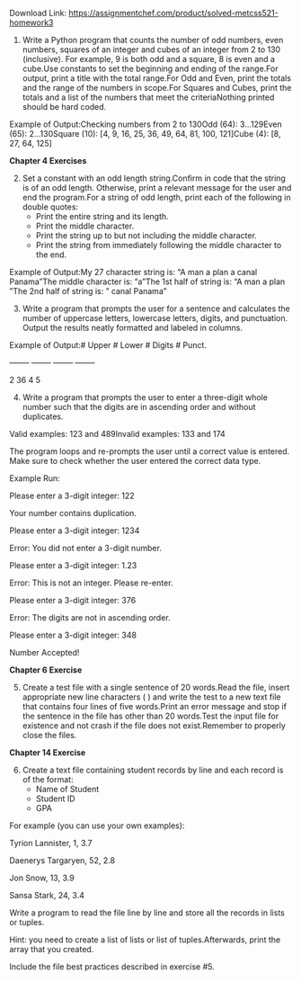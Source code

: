 Download Link: https://assignmentchef.com/product/solved-metcss521-homework3
<br>
<ol>

 <li>Write a Python program that counts the number of odd numbers, even numbers, squares of an integer and cubes of an integer from 2 to 130 (inclusive). For example, 9 is both odd and a square, 8 is even and a cube.Use constants to set the beginning and ending of the range.For output, print a title with the total range.For Odd and Even, print the totals and the range of the numbers in scope.For Squares and Cubes, print the totals and a list of the numbers that meet the criteriaNothing printed should be hard coded.</li>

</ol>

Example of Output:Checking numbers from 2 to 130Odd (64): 3…129Even (65): 2…130Square (10): [4, 9, 16, 25, 36, 49, 64, 81, 100, 121]Cube (4): [8, 27, 64, 125]

<strong>Chapter 4 Exercises</strong>

<ol start="2">

 <li>Set a constant with an odd length string.Confirm in code that the string is of an odd length. Otherwise, print a relevant message for the user and end the program.For a string of odd length, print each of the following in double quotes:

  <ul>

   <li>Print the entire string and its length.</li>

   <li>Print the middle character.</li>

   <li>Print the string up to but not including the middle character.</li>

   <li>Print the string from immediately following the middle character to the end.</li>

  </ul></li>

</ol>

Example of Output:My 27 character string is: “A man a plan a canal Panama”The middle character is: “a”The 1st half of string is: “A man a plan ”The 2nd half of string is: ” canal Panama”

<ol start="3">

 <li>Write a program that prompts the user for a sentence and calculates the number of uppercase letters, lowercase letters, digits, and punctuation. Output the results neatly formatted and labeled in columns.</li>

</ol>

Example of Output:# Upper   # Lower   # Digits  # Punct.

——–  ——–  ——–  ——–

2         36        4         5

<ol start="4">

 <li>Write a program that prompts the user to enter a three-digit whole number such that the digits are in ascending order and without duplicates.</li>

</ol>

Valid examples: 123 and 489Invalid examples: 133 and 174

The program loops and re-prompts the user until a correct value is entered. Make sure to check whether the user entered the correct data type.

Example Run:

Please enter a 3-digit integer: 122

Your number contains duplication.

Please enter a 3-digit integer: 1234

Error: You did not enter a 3-digit number.

Please enter a 3-digit integer: 1.23

Error: This is not an integer. Please re-enter.

Please enter a 3-digit integer: 376

Error: The digits are not in ascending order.

Please enter a 3-digit integer: 348

Number Accepted!

<strong>Chapter 6 Exercise</strong>

<ol start="5">

 <li>Create a test file with a single sentence of 20 words.Read the file, insert appropriate new line characters (
) and write the test to a new text file that contains four lines of five words.Print an error message and stop if the sentence in the file has other than 20 words.Test the input file for existence and not crash if the file does not exist.Remember to properly close the files.</li>

</ol>

<strong>Chapter 14 Exercise</strong>

<ol start="6">

 <li>Create a text file containing student records by line and each record is of the format:

  <ul>

   <li>Name of Student</li>

   <li>Student ID</li>

   <li>GPA</li>

  </ul></li>

</ol>

For example (you can use your own examples):

Tyrion Lannister, 1, 3.7

Daenerys Targaryen, 52, 2.8

Jon Snow, 13, 3.9

Sansa Stark, 24, 3.4




Write a program to read the file line by line and store all the records in lists or tuples.

Hint: you need to create a list of lists or list of tuples.Afterwards, print the array that you created.

Include the file best practices described in exercise #5.


